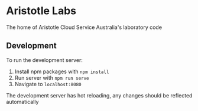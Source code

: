 # Aristotle Labs

The home of Aristotle Cloud Service Australia's laboratory code

## Development

To run the development server:

1. Install npm packages with `npm install`
1. Run server with `npm run serve`
1. Navigate to `localhost:8080`

The development server has hot reloading, any changes should be reflected automatically
